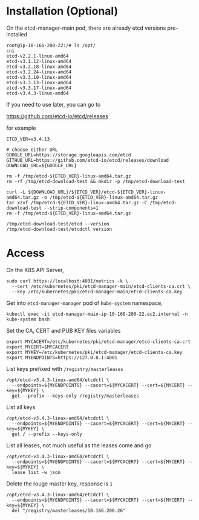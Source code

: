 # Installation (Optional)

On the etcd-manager-main pod, there are already etcd versions pre-installed

    root@ip-10-166-200-22:/# ls /opt/
    cni
    etcd-v2.2.1-linux-amd64
    etcd-v3.1.12-linux-amd64
    etcd-v3.2.18-linux-amd64
    etcd-v3.2.24-linux-amd64
    etcd-v3.3.10-linux-amd64
    etcd-v3.3.13-linux-amd64
    etcd-v3.3.17-linux-amd64
    etcd-v3.4.3-linux-amd64

If you need to use later, you can go to

https://github.com/etcd-io/etcd/releases

for example

    ETCD_VER=v3.4.13

    # choose either URL
    GOOGLE_URL=https://storage.googleapis.com/etcd
    GITHUB_URL=https://github.com/etcd-io/etcd/releases/download
    DOWNLOAD_URL=${GOOGLE_URL}

    rm -f /tmp/etcd-${ETCD_VER}-linux-amd64.tar.gz
    rm -rf /tmp/etcd-download-test && mkdir -p /tmp/etcd-download-test

    curl -L ${DOWNLOAD_URL}/${ETCD_VER}/etcd-${ETCD_VER}-linux-amd64.tar.gz -o /tmp/etcd-${ETCD_VER}-linux-amd64.tar.gz
    tar xzvf /tmp/etcd-${ETCD_VER}-linux-amd64.tar.gz -C /tmp/etcd-download-test --strip-components=1
    rm -f /tmp/etcd-${ETCD_VER}-linux-amd64.tar.gz

    /tmp/etcd-download-test/etcd --version
    /tmp/etcd-download-test/etcdctl version

# Access

On the K8S API Server,

    sudo curl https://localhost:4001/metrics -k \
      --cert /etc/kubernetes/pki/etcd-manager-main/etcd-clients-ca.crt \
      --key /etc/kubernetes/pki/etcd-manager-main/etcd-clients-ca.key

Get into `etcd-manager-manager` pod of `kube-system` namespace,

    kubectl exec -it etcd-manager-main-ip-10-166-200-22.ec2.internal -n kube-system bash

Set the CA, CERT and PUB KEY files variables

    export MYCACERT=/etc/kubernetes/pki/etcd-manager/etcd-clients-ca.crt
    export MYCERT=$MYCACERT
    export MYKEY=/etc/kubernetes/pki/etcd-manager/etcd-clients-ca.key
    export MYENDPOINTS=https://127.0.0.1:4001

List keys prefixed with `/registry/masterleases`

    /opt/etcd-v3.4.3-linux-amd64/etcdctl \
      --endpoints=${MYENDPOINTS} --cacert=${MYCACERT} --cert=${MYCERT} --key=${MYKEY} \
      get --prefix --keys-only /registry/masterleases

List all keys

    /opt/etcd-v3.4.3-linux-amd64/etcdctl \
      --endpoints=${MYENDPOINTS} --cacert=${MYCACERT} --cert=${MYCERT} --key=${MYKEY} \
      get / --prefix --keys-only

List all leases, not much useful as the leases come and go

    /opt/etcd-v3.4.3-linux-amd64/etcdctl \
      --endpoints=${MYENDPOINTS} --cacert=${MYCACERT} --cert=${MYCERT} --key=${MYKEY} \
      lease list -w json

Delete the rouge master key, response is `1`

    /opt/etcd-v3.4.3-linux-amd64/etcdctl \
      --endpoints=${MYENDPOINTS} --cacert=${MYCACERT} --cert=${MYCERT} --key=${MYKEY} \
      del "/registry/masterleases/10.166.200.26"

